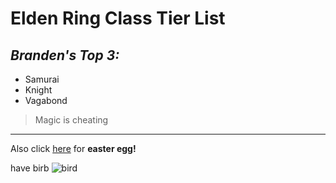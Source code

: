 # Elden Ring Class Tier List

## *Branden's Top 3:*

* Samurai
* Knight
* Vagabond

>Magic is cheating

---

Also click [here](https://pahsuleyk.github.io/cse15l-lab-reports/hello_world.html) for **easter egg!**

have birb
![bird](https://static.scientificamerican.com/sciam/cache/file/7A715AD8-449D-4B5A-ABA2C5D92D9B5A21_source.png)
